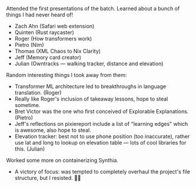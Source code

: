 <!-- title: Recurse Center Week 2: Thursday Jan 11 -->

Attended the first presentations of the batch. Learned about a bunch of things I had never heard of!

  - Zach Ahn (Safari web extension)
  - Quinten (Rust raycaster)
  - Roger (How transformers work) 
  - Pietro (Nim)
  - Thomas (XML Chaos to Nix Clarity)
  - Jeff (Memory card creator)
  - Julian (Owntracks — walking tracker, distance and elevation)

Random interesting things I took away from them:

  - Transformer ML architecture led to breakthroughs in language translation. (Roger)
  - Really like Roger's inclusion of takeaway lessons, hope to steal sometime.
  - Bret Victor was the one who first conceived of Explorable Explanations. (Pietro)
  - Jeff's reflections on pixiereport include a list of "learning edges" which is awesome, also hope to steal.
  - Elevation tracker: best not to use phone position (too inaccurate), rather use lat and long to lookup on elevation table — lots of cool libraries for this. (Julian)

Worked some more on containerizing Synthia.

   - A victory of focus: was tempted to completely overhaul the project's file structure, but I resisted. 💪🏻